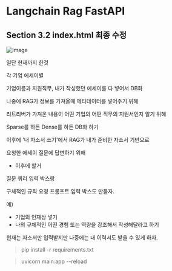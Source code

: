 
# Langchain Rag FastAPI

## Section 3.2 index.html 최종 수정 


![image](https://github.com/user-attachments/assets/71e97ffc-8b3f-42cc-89c7-56996382f3ae)


일단 현재까지 한것


각 기업 에세이별 

기업이름과 지원직무, 내가 작성했던 에세이를 다 넣어서 DB화 

나중에 RAG가 정보를 가져올때 메타데이터를 넣어주기 위해 

리트리버가 가져온 내용이 어떤 기업의 어떤 직무의 지원서인지 알기 위해 


Sparse를 하든 Dense를 하든 DB화 하기 

이후에 '내 자소서 쓰기'에서 RAG가 내가 준비한 자소서 기반으로 

요청한 에세이 질문에 답변하기 위해 


+ 이후에 할거 

질문 쿼리 입력 박스랑 

구체적인 규칙 요청 프롬프트 입력 박스도 만들자. 

예) 

- 기업의 인재상 넣기 
- 나의 구체적인 어떤 경험 또는 역량을 강조해서 작성해달라고 하기 

현재는 자소서만 입력받지만 나중에는 내 이력서도 받을 수 있게 하자.


> pip install -r requirements.txt 

> uvicorn main:app --reload